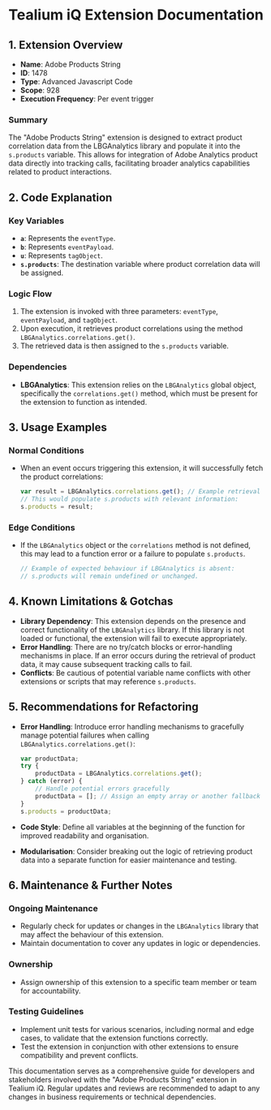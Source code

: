 # Tealium iQ Extension Documentation

## 1. Extension Overview

- **Name**: Adobe Products String
- **ID**: 1478
- **Type**: Advanced Javascript Code
- **Scope**: 928
- **Execution Frequency**: Per event trigger

### Summary
The "Adobe Products String" extension is designed to extract product correlation data from the LBGAnalytics library and populate it into the `s.products` variable. This allows for integration of Adobe Analytics product data directly into tracking calls, facilitating broader analytics capabilities related to product interactions.

## 2. Code Explanation

### Key Variables
- **`a`**: Represents the `eventType`.
- **`b`**: Represents `eventPayload`.
- **`u`**: Represents `tagObject`.
- **`s.products`**: The destination variable where product correlation data will be assigned.

### Logic Flow
1. The extension is invoked with three parameters: `eventType`, `eventPayload`, and `tagObject`.
2. Upon execution, it retrieves product correlations using the method `LBGAnalytics.correlations.get()`.
3. The retrieved data is then assigned to the `s.products` variable.

### Dependencies
- **LBGAnalytics**: This extension relies on the `LBGAnalytics` global object, specifically the `correlations.get()` method, which must be present for the extension to function as intended.

## 3. Usage Examples

### Normal Conditions
- When an event occurs triggering this extension, it will successfully fetch the product correlations:
    ```javascript
    var result = LBGAnalytics.correlations.get(); // Example retrieval of product data
    // This would populate s.products with relevant information:
    s.products = result;
    ```

### Edge Conditions
- If the `LBGAnalytics` object or the `correlations` method is not defined, this may lead to a function error or a failure to populate `s.products`.
    ```javascript
    // Example of expected behaviour if LBGAnalytics is absent:
    // s.products will remain undefined or unchanged.
    ```

## 4. Known Limitations & Gotchas

- **Library Dependency**: This extension depends on the presence and correct functionality of the `LBGAnalytics` library. If this library is not loaded or functional, the extension will fail to execute appropriately.
- **Error Handling**: There are no try/catch blocks or error-handling mechanisms in place. If an error occurs during the retrieval of product data, it may cause subsequent tracking calls to fail.
- **Conflicts**: Be cautious of potential variable name conflicts with other extensions or scripts that may reference `s.products`.

## 5. Recommendations for Refactoring

- **Error Handling**: Introduce error handling mechanisms to gracefully manage potential failures when calling `LBGAnalytics.correlations.get()`:
    ```javascript
    var productData;
    try {
        productData = LBGAnalytics.correlations.get();
    } catch (error) {
        // Handle potential errors gracefully
        productData = []; // Assign an empty array or another fallback
    }
    s.products = productData;
    ```

- **Code Style**: Define all variables at the beginning of the function for improved readability and organisation.
- **Modularisation**: Consider breaking out the logic of retrieving product data into a separate function for easier maintenance and testing.

## 6. Maintenance & Further Notes

### Ongoing Maintenance
- Regularly check for updates or changes in the `LBGAnalytics` library that may affect the behaviour of this extension.
- Maintain documentation to cover any updates in logic or dependencies.

### Ownership
- Assign ownership of this extension to a specific team member or team for accountability.
  
### Testing Guidelines
- Implement unit tests for various scenarios, including normal and edge cases, to validate that the extension functions correctly.
- Test the extension in conjunction with other extensions to ensure compatibility and prevent conflicts.

This documentation serves as a comprehensive guide for developers and stakeholders involved with the "Adobe Products String" extension in Tealium iQ. Regular updates and reviews are recommended to adapt to any changes in business requirements or technical dependencies.